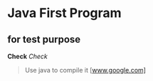 # Java First Program
## for test purpose
**Check**
*Check*
> Use java to compile it
[www.google.com]

